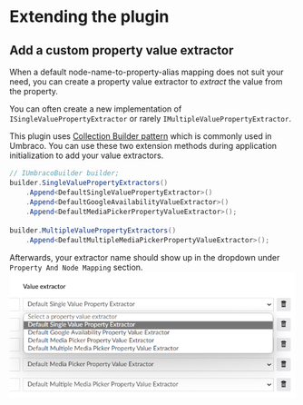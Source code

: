 # Extending the plugin

## Add a custom property value extractor
When a default node-name-to-property-alias mapping does not suit your need, you can create a property value extractor to *extract* the value from the property.

You can often create a new implementation of `ISingleValuePropertyExtractor` or rarely `IMultipleValuePropertyExtractor`.

This plugin uses [Collection Builder pattern](https://docs.umbraco.com/umbraco-cms/implementation/composing#example-modifying-collections) which is commonly used in Umbraco. You can use these two extension methods during application initialization to add your value extractors.

```c#
// IUmbracoBuilder builder;
builder.SingleValuePropertyExtractors()
    .Append<DefaultSingleValuePropertyExtractor>()
    .Append<DefaultGoogleAvailabilityValueExtractor>()
    .Append<DefaultMediaPickerPropertyValueExtractor>();

builder.MultipleValuePropertyExtractors()
    .Append<DefaultMultipleMediaPickerPropertyValueExtractor>();
```

Afterwards, your extractor name should show up in the dropdown under `Property And Node Mapping` section.
![property value extractor dropdown](./media/property-value-extractor-dropdown.png)